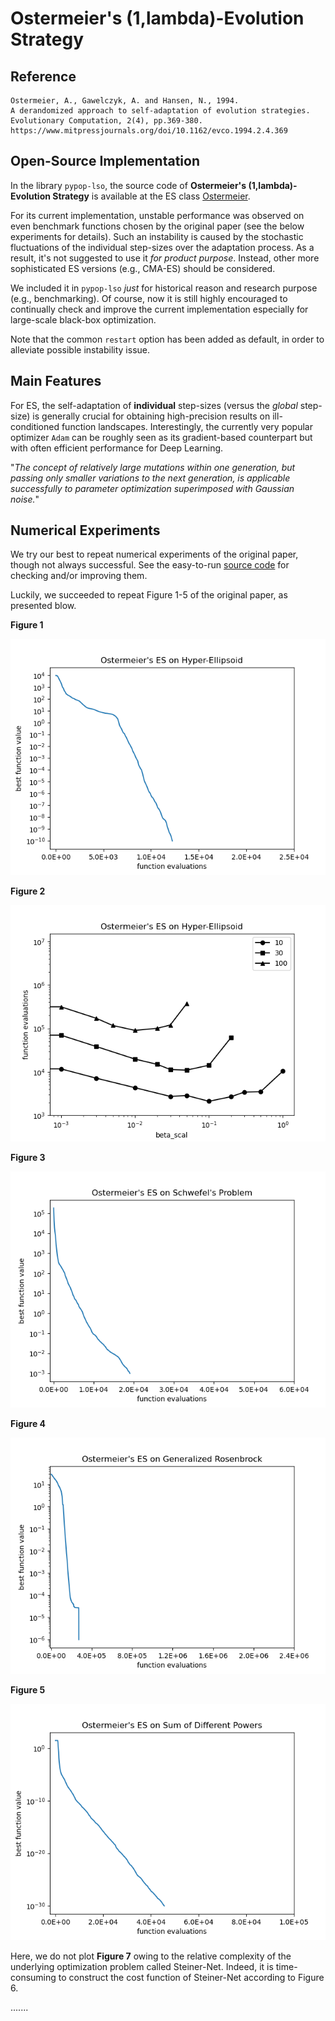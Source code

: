 # Ostermeier's (1,lambda)-Evolution Strategy

## Reference

```
Ostermeier, A., Gawelczyk, A. and Hansen, N., 1994.
A derandomized approach to self-adaptation of evolution strategies.
Evolutionary Computation, 2(4), pp.369-380.
https://www.mitpressjournals.org/doi/10.1162/evco.1994.2.4.369
```

## Open-Source Implementation

In the library ```pypop-lso```, the source code of **Ostermeier's (1,lambda)-Evolution Strategy** is available at the ES class [Ostermeier](https://github.com/os-popt/pypop-lso/blob/master/optimizers/es/ostermeier.py).

For its current implementation, unstable performance was observed on even benchmark functions chosen by the original paper (see the below experiments for details). Such an instability is caused by the stochastic fluctuations of the individual step-sizes over the adaptation process. As a result, it's not suggested to use it *for product purpose*. Instead, other more sophisticated ES versions (e.g., CMA-ES) should be considered.

We included it in ```pypop-lso``` *just* for historical reason and research purpose (e.g., benchmarking). Of course, now it is still highly encouraged to continually check and improve the current implementation especially for large-scale black-box optimization.

Note that the common ```restart``` option has been added as default, in order to alleviate possible instability issue.

## Main Features

For ES, the self-adaptation of **individual** step-sizes (versus the *global* step-size) is generally crucial for obtaining high-precision results on ill-conditioned function landscapes. Interestingly, the currently very popular optimizer ```Adam``` can be roughly seen as its gradient-based counterpart but with often efficient performance for Deep Learning.

"*The concept of relatively large mutations within one generation, but passing only smaller variations to the next generation, is applicable successfully to parameter optimization superimposed with Gaussian noise.*"

## Numerical Experiments

We try our best to repeat numerical experiments of the original paper, though not always successful. See the easy-to-run [source code](https://github.com/os-popt/pypop-lso/blob/master/test/optimizers/es/ostermeier/repeat_experiments.py) for checking and/or improving them.

Luckily, we succeeded to repeat Figure 1-5 of the original paper, as presented blow. 

**Figure 1**

![Figure 1](https://raw.githubusercontent.com/os-popt/pypop-lso/master/test/optimizers/es/ostermeier/Ostermeier-Figure-1.png)

**Figure 2**

![Figure 2](https://raw.githubusercontent.com/os-popt/pypop-lso/master/test/optimizers/es/ostermeier/Ostermeier-Figure-2.png)

**Figure 3**

![Figure 3](https://raw.githubusercontent.com/os-popt/pypop-lso/master/test/optimizers/es/ostermeier/Ostermeier-Figure-3.png)

**Figure 4**

![Figure 4](https://raw.githubusercontent.com/os-popt/pypop-lso/master/test/optimizers/es/ostermeier/Ostermeier-Figure-4.png)

**Figure 5**

![Figure 5](https://raw.githubusercontent.com/os-popt/pypop-lso/master/test/optimizers/es/ostermeier/Ostermeier-Figure-5.png)

Here, we do not plot **Figure 7** owing to the relative complexity of the underlying optimization problem called Steiner-Net. Indeed, it is time-consuming to construct the cost function of Steiner-Net according to Figure 6.

.......

